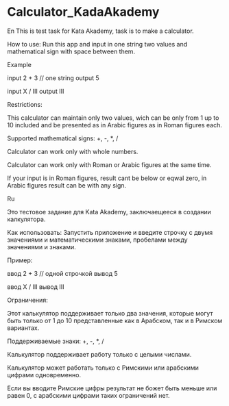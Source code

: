 # Calculator_KadaAkademy
En
This is test task for Kata Akademy, task is to make a calculator.

How to use:
Run this app and input in one string two values and mathematical sign with space between them.

Example 

input 
2 + 3 // one string
output
5


input
X / III
output
III


Restrictions:

This calculator can maintain only two values, wich can be only from 1 up to 10 included and be presented as in Arabic figures as in Roman figures each.

Supported mathematical signs: +, -, *, /

Calculator can work only with whole numbers.

Calculator can work only with Roman or Arabic figures at the same time.

If your input is in Roman figures, result cant be below or eqwal zero, in Arabic figures result can be with any sign.

Ru

Это тестовое задание для Kata Akademy, заключаещееся в создании калкулятора.

Как использовать:
Запустить приложение и введите строчку с двумя значениями и математическими знаками, пробелами между значениями и знаками.

Пример:

ввод
2 + 3 // одной строчкой
вывод
5


ввод
X / III
вывод
III

Ограничения:

Этот калькулятор поддерживает только два значения, которые могут быть только от 1 до 10 представленные как в Арабском, так и в Римском вариантах.

Поддерживаемые знаки: +, -, *, /

Калькулятор поддерживает работу только с целыми числами.

Калькулятор может работать только с Римскими или арабскими цифрами одновременно.

Если вы вводите Римские цифры результат не божет быть меньше или равен 0, с арабскими цифрами таких ограничений нет.